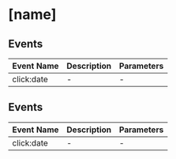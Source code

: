 # [name]

## Events

<!-- @vuese:[name]:events:start -->
|Event Name|Description|Parameters|
|---|---|---|
|click:date|-|-|

<!-- @vuese:[name]:events:end -->



## Events
<!-- @vuese:AwCalendarView:events:start -->
|Event Name|Description|Parameters|
|---|---|---|
|click:date|-|-|

<!-- @vuese:AwCalendarView:events:end -->
                            